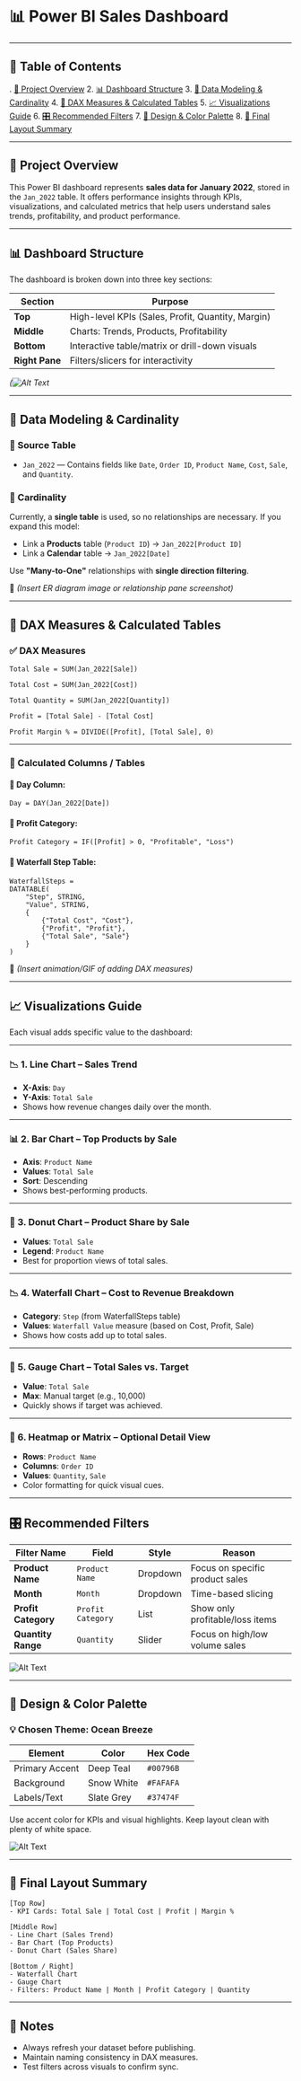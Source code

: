 # 📊 Power BI Sales Dashboard 

---

## 📁 Table of Contents

. [🔧 Project Overview](#-project-overview)
2. [📊 Dashboard Structure](#-dashboard-structure)
3. [🔁 Data Modeling & Cardinality](#-data-modeling--cardinality)
4. [🧮 DAX Measures & Calculated Tables](#-dax-measures--calculated-tables)
5. [📈 Visualizations Guide](#-visualizations-guide)
6. [🎛 Recommended Filters](#-recommended-filters)
7. [🎨 Design & Color Palette](#-design--color-palette)
8. [📌 Final Layout Summary](#-final-layout-summary)

---

## 🔧 Project Overview

This Power BI dashboard represents **sales data for January 2022**, stored in the `Jan_2022` table. It offers performance insights through KPIs, visualizations, and calculated metrics that help users understand sales trends, profitability, and product performance.

---

## 📊 Dashboard Structure

The dashboard is broken down into three key sections:

| Section        | Purpose                                           |
| -------------- | ------------------------------------------------- |
| **Top**        | High-level KPIs (Sales, Profit, Quantity, Margin) |
| **Middle**     | Charts: Trends, Products, Profitability           |
| **Bottom**     | Interactive table/matrix or drill-down visuals    |
| **Right Pane** | Filters/slicers for interactivity                 |

 *(![Alt Text](1.png)*

---

## 🔁 Data Modeling & Cardinality

### 📂 Source Table

- `Jan_2022` — Contains fields like `Date`, `Order ID`, `Product Name`, `Cost`, `Sale`, and `Quantity`.

### 🔄 Cardinality

Currently, a **single table** is used, so no relationships are necessary. If you expand this model:

- Link a **Products** table (`Product ID`) → `Jan_2022[Product ID]`
- Link a **Calendar** table → `Jan_2022[Date]`

Use **"Many-to-One"** relationships with **single direction filtering**.

🔗 *(Insert ER diagram image or relationship pane screenshot)*

---

## 🧮 DAX Measures & Calculated Tables

### ✅ DAX Measures

```dax
Total Sale = SUM(Jan_2022[Sale])

Total Cost = SUM(Jan_2022[Cost])

Total Quantity = SUM(Jan_2022[Quantity])

Profit = [Total Sale] - [Total Cost]

Profit Margin % = DIVIDE([Profit], [Total Sale], 0)
````

---

### 🧮 Calculated Columns / Tables

#### 🔹 Day Column:

```dax
Day = DAY(Jan_2022[Date])
```

#### 🔹 Profit Category:

```dax
Profit Category = IF([Profit] > 0, "Profitable", "Loss")
```

#### 🔹 Waterfall Step Table:

```dax
WaterfallSteps = 
DATATABLE(
    "Step", STRING,
    "Value", STRING,
    {
        {"Total Cost", "Cost"},
        {"Profit", "Profit"},
        {"Total Sale", "Sale"}
    }
)
```

🔗 *(Insert animation/GIF of adding DAX measures)*

---

## 📈 Visualizations Guide

Each visual adds specific value to the dashboard:

---

### 📉 1. Line Chart – Sales Trend

* **X-Axis**: `Day`
* **Y-Axis**: `Total Sale`
* Shows how revenue changes daily over the month.

---

### 📊 2. Bar Chart – Top Products by Sale

* **Axis**: `Product Name`
* **Values**: `Total Sale`
* **Sort**: Descending
* Shows best-performing products.

---

### 🧁 3. Donut Chart – Product Share by Sale

* **Values**: `Total Sale`
* **Legend**: `Product Name`
* Best for proportion views of total sales.

---

### 📉 4. Waterfall Chart – Cost to Revenue Breakdown

* **Category**: `Step` (from WaterfallSteps table)
* **Values**: `Waterfall Value` measure (based on Cost, Profit, Sale)
* Shows how costs add up to total sales.

---

### 🎯 5. Gauge Chart – Total Sales vs. Target

* **Value**: `Total Sale`
* **Max**: Manual target (e.g., 10,000)
* Quickly shows if target was achieved.

---

### 🧊 6. Heatmap or Matrix – Optional Detail View

* **Rows**: `Product Name`
* **Columns**: `Order ID`
* **Values**: `Quantity`, `Sale`
* Color formatting for quick visual cues.

---

## 🎛 Recommended Filters

| Filter Name         | Field             | Style    | Reason                          |
| ------------------- | ----------------- | -------- | ------------------------------- |
| **Product Name**    | `Product Name`    | Dropdown | Focus on specific product sales |
| **Month**           | `Month`           | Dropdown | Time-based slicing              |
| **Profit Category** | `Profit Category` | List     | Show only profitable/loss items |
| **Quantity Range**  | `Quantity`        | Slider   | Focus on high/low volume sales  |

![Alt Text](2.png)

---

## 🎨 Design & Color Palette

### 💡 Chosen Theme: Ocean Breeze

| Element        | Color      | Hex Code  |
| -------------- | ---------- | --------- |
| Primary Accent | Deep Teal  | `#00796B` |
| Background     | Snow White | `#FAFAFA` |
| Labels/Text    | Slate Grey | `#37474F` |

Use accent color for KPIs and visual highlights. Keep layout clean with plenty of white space.

![Alt Text](3.png)

---

## 📌 Final Layout Summary

```
[Top Row]
- KPI Cards: Total Sale | Total Cost | Profit | Margin %

[Middle Row]
- Line Chart (Sales Trend)
- Bar Chart (Top Products)
- Donut Chart (Sales Share)

[Bottom / Right]
- Waterfall Chart
- Gauge Chart
- Filters: Product Name | Month | Profit Category | Quantity
```

---

## 📎 Notes

* Always refresh your dataset before publishing.
* Maintain naming consistency in DAX measures.
* Test filters across visuals to confirm sync.

```
